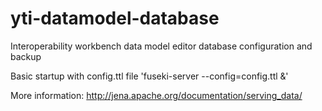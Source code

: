 # yti-datamodel-database

Interoperability workbench data model editor database configuration and backup

Basic startup with config.ttl file 'fuseki-server --config=config.ttl &'

More information: http://jena.apache.org/documentation/serving_data/
